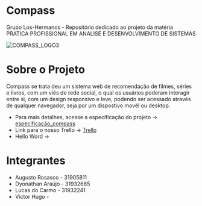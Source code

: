 # Compass
Grupo Los-Hermanos - Repositório dedicado ao projeto da matéria PRATICA PROFISSIONAL EM ANALISE E DESENVOLVIMENTO DE SISTEMAS 

![COMPASS_LOGO3](https://user-images.githubusercontent.com/52939868/113489952-8cec3a00-949d-11eb-9d07-fa6c59c39d8f.png)

# Sobre o Projeto
Compass se trata deu um sistema web de recomendação de filmes, séries e livros, com um viés de rede social, o qual os 
usuários poderam interagir entre si, com um design responsivo e leve, podendo ser acessado através de qualquer navegador, seja por um dispostivo movél ou desktop. 

- Para mais detalhes, acesse a especificação do projeto -> [especificação_compass](https://github.com/dyolnegao/los-hermanos/blob/main/especificacao_compass.md)
- Link para o nosso Trello -> [Trello](https://trello.com/b/1RqylFYk/compass-sistema-web-los-hermanos)
- Hello Word ->


# Integrantes 

- Augusto Rosasco - 31905811 
- Dyonathan Araújo - 31932665
- Lucas do Carmo - 31932241
- Victor Hugo - 

